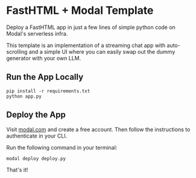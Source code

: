 # FastHTML + Modal Template

Deploy a FastHTML app in just a few lines of simple python code on Modal's serverless infra. 

This template is an implementation of a streaming chat app with auto-scrolling and a simple UI where you can easily swap out the dummy generator with your own LLM.

## Run the App Locally
```
pip install -r requirements.txt
python app.py
```

## Deploy the App
Visit [modal.com](https://modal.com/) and create a free account. Then follow the instructions to authenticate in your CLI.

Run the following command in your terminal:
```
modal deploy deploy.py
```
That's it!